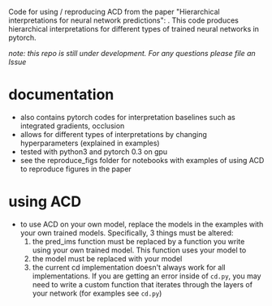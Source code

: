 Code for using / reproducing ACD from the paper "Hierarchical interpretations for neural network predictions": <url here>. This code produces hierarchical interpretations for different types of trained neural networks in pytorch.

*note: this repo is still under development. For any questions please file an Issue*

# documentation
- also contains pytorch codes for interpretation baselines such as integrated gradients, occlusion
- allows for different types of interpretations by changing hyperparameters (explained in examples)
- tested with python3 and pytorch 0.3 on gpu
- see the reproduce_figs folder for notebooks with examples of using ACD to reproduce figures in the paper

# using ACD

- to use ACD on your own model, replace the models in the examples with your own trained models. Specifically, 3 things must be altered:
  1. the pred_ims function must be replaced by a function you write using your own trained model. This function uses your model to 
  2. the model must be replaced with your model
  3. the current cd implementation doesn't always work for all implementations. If you are getting an error inside of `cd.py`, you may need to write a custom function that iterates through the layers of your network (for examples see `cd.py`)